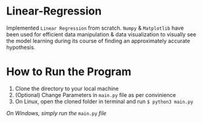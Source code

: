 # Linear-Regression
Implemented `Linear Regression` from scratch. `Numpy` & `Matplotlib` have been used for efficient data manipulation & data visualization to visually see the model learning during its course of finding an approximately accurate hypothesis.

# How to Run the Program
1. Clone the directory to your local machine
2. (Optional) Change Parameters in `main.py` file as per convinience
3. On Linux, open the cloned folder in terminal and run `$ python3 main.py`

*On Windows, simply run the* `main.py` *file*
